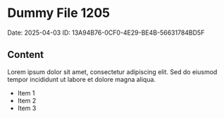 # Dummy File 1205

Date: 2025-04-03
ID: 13A94B76-0CF0-4E29-BE4B-56631784BD5F

## Content

Lorem ipsum dolor sit amet, consectetur adipiscing elit.
Sed do eiusmod tempor incididunt ut labore et dolore magna aliqua.

* Item 1
* Item 2
* Item 3

